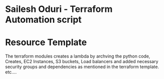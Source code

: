 # Sailesh Oduri - Terraform Automation script
# Resource Template
The terraform modules creates a lambda by archving the python code, Creates, EC2 Instances, S3 buckets, Load balancers and added necessary security groups and dependencies as mentioned in the terraform template.
etc....
